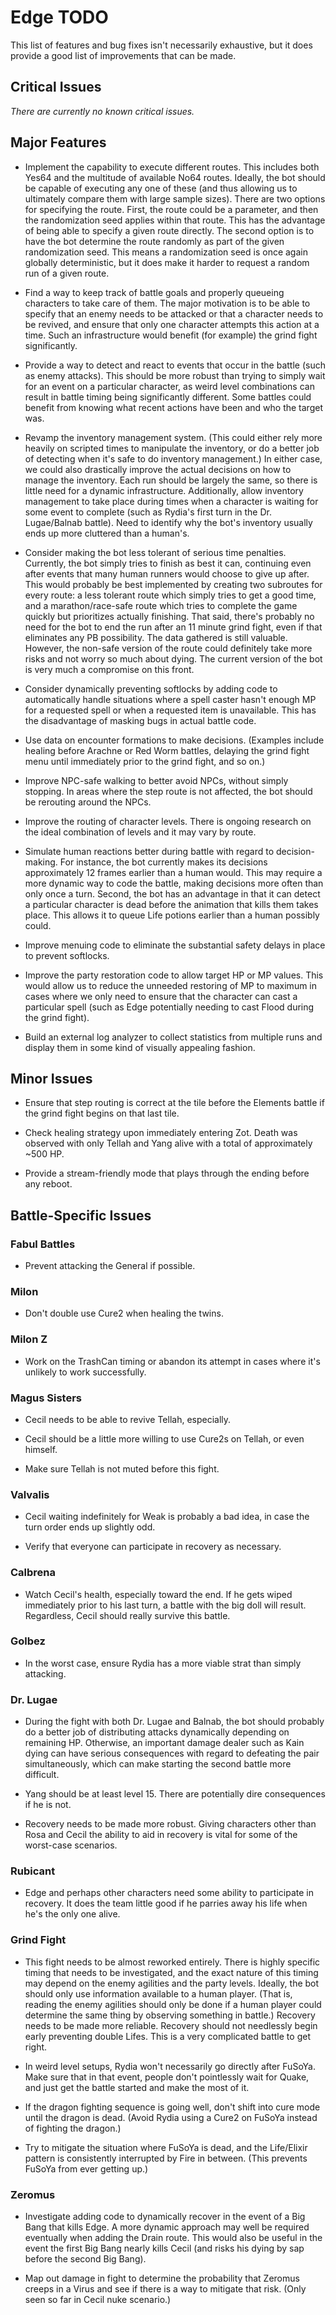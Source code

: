 # Edge TODO

This list of features and bug fixes isn't necessarily exhaustive, but it does
provide a good list of improvements that can be made.

## Critical Issues

*There are currently no known critical issues.*

## Major Features

* Implement the capability to execute different routes. This includes both Yes64
  and the multitude of available No64 routes. Ideally, the bot should be capable
  of executing any one of these (and thus allowing us to ultimately compare them
  with large sample sizes). There are two options for specifying the route.
  First, the route could be a parameter, and then the randomization seed applies
  within that route. This has the advantage of being able to specify a given
  route directly. The second option is to have the bot determine the route
  randomly as part of the given randomization seed. This means a randomization
  seed is once again globally deterministic, but it does make it harder to
  request a random run of a given route.

* Find a way to keep track of battle goals and properly queueing characters to
  take care of them. The major motivation is to be able to specify that an
  enemy needs to be attacked or that a character needs to be revived, and ensure
  that only one character attempts this action at a time. Such an infrastructure
  would benefit (for example) the grind fight significantly.

* Provide a way to detect and react to events that occur in the battle (such as
  enemy attacks). This should be more robust than trying to simply wait for an
  event on a particular character, as weird level combinations can result in
  battle timing being significantly different. Some battles could benefit from
  knowing what recent actions have been and who the target was.

* Revamp the inventory management system. (This could either rely more heavily
  on scripted times to manipulate the inventory, or do a better job of detecting
  when it's safe to do inventory management.) In either case, we could also
  drastically improve the actual decisions on how to manage the inventory. Each
  run should be largely the same, so there is little need for a dynamic
  infrastructure. Additionally, allow inventory management to take place during
  times when a character is waiting for some event to complete (such as Rydia's
  first turn in the Dr. Lugae/Balnab battle). Need to identify why the bot's
  inventory usually ends up more cluttered than a human's.

* Consider making the bot less tolerant of serious time penalties. Currently,
  the bot simply tries to finish as best it can, continuing even after events
  that many human runners would choose to give up after. This would probably be
  best implemented by creating two subroutes for every route: a less tolerant
  route which simply tries to get a good time, and a marathon/race-safe route
  which tries to complete the game quickly but prioritizes actually finishing.
  That said, there's probably no need for the bot to end the run after an 11
  minute grind fight, even if that eliminates any PB possibility. The data
  gathered is still valuable. However, the non-safe version of the route could
  definitely take more risks and not worry so much about dying. The current
  version of the bot is very much a compromise on this front.

* Consider dynamically preventing softlocks by adding code to automatically
  handle situations where a spell caster hasn't enough MP for a requested spell
  or when a requested item is unavailable. This has the disadvantage of masking
  bugs in actual battle code.

* Use data on encounter formations to make decisions. (Examples include healing
  before Arachne or Red Worm battles, delaying the grind fight menu until
  immediately prior to the grind fight, and so on.)

* Improve NPC-safe walking to better avoid NPCs, without simply stopping. In
  areas where the step route is not affected, the bot should be rerouting
  around the NPCs.

* Improve the routing of character levels. There is ongoing research on the
  ideal combination of levels and it may vary by route.

* Simulate human reactions better during battle with regard to decision-making.
  For instance, the bot currently makes its decisions approximately 12 frames
  earlier than a human would. This may require a more dynamic way to code the
  battle, making decisions more often than only once a turn. Second, the bot has
  an advantage in that it can detect a particular character is dead before the
  animation that kills them takes place. This allows it to queue Life potions
  earlier than a human possibly could.

* Improve menuing code to eliminate the substantial safety delays in place to
  prevent softlocks.

* Improve the party restoration code to allow target HP or MP values. This would
  allow us to reduce the unneeded restoring of MP to maximum in cases where we
  only need to ensure that the character can cast a particular spell (such as
  Edge potentially needing to cast Flood during the grind fight).

* Build an external log analyzer to collect statistics from multiple runs and
  display them in some kind of visually appealing fashion.

## Minor Issues

* Ensure that step routing is correct at the tile before the Elements battle if
  the grind fight begins on that last tile.

* Check healing strategy upon immediately entering Zot. Death was observed with
  only Tellah and Yang alive with a total of approximately ~500 HP.

* Provide a stream-friendly mode that plays through the ending before any
  reboot.

## Battle-Specific Issues

### Fabul Battles

* Prevent attacking the General if possible.

### Milon

* Don't double use Cure2 when healing the twins.

### Milon Z

* Work on the TrashCan timing or abandon its attempt in cases where it's
  unlikely to work successfully.

### Magus Sisters

* Cecil needs to be able to revive Tellah, especially.

* Cecil should be a little more willing to use Cure2s on Tellah, or even
  himself.

* Make sure Tellah is not muted before this fight.

### Valvalis

* Cecil waiting indefinitely for Weak is probably a bad idea, in case the turn
  order ends up slightly odd.

* Verify that everyone can participate in recovery as necessary.

### Calbrena

* Watch Cecil's health, especially toward the end. If he gets wiped immediately
  prior to his last turn, a battle with the big doll will result. Regardless,
  Cecil should really survive this battle.

### Golbez

* In the worst case, ensure Rydia has a more viable strat than simply attacking.

### Dr. Lugae

* During the fight with both Dr. Lugae and Balnab, the bot should probably do a
  better job of distributing attacks dynamically depending on remaining HP.
  Otherwise, an important damage dealer such as Kain dying can have serious
  consequences with regard to defeating the pair simultaneously, which can make
  starting the second battle more difficult.

* Yang should be at least level 15. There are potentially dire consequences if
  he is not.

* Recovery needs to be made more robust. Giving characters other than Rosa and
  Cecil the ability to aid in recovery is vital for some of the worst-case
  scenarios.

### Rubicant

* Edge and perhaps other characters need some ability to participate in
  recovery. It does the team little good if he parries away his life when he's
  the only one alive.

### Grind Fight

* This fight needs to be almost reworked entirely. There is highly specific
  timing that needs to be investigated, and the exact nature of this timing may
  depend on the enemy agilities and the party levels. Ideally, the bot should
  only use information available to a human player. (That is, reading the enemy
  agilities should only be done if a human player could determine the same thing
  by observing something in battle.) Recovery needs to be made more reliable.
  Recovery should not needlessly begin early preventing double Lifes. This is a
  very complicated battle to get right.

* In weird level setups, Rydia won't necessarily go directly after FuSoYa. Make
  sure that in that event, people don't pointlessly wait for Quake, and just
  get the battle started and make the most of it.

* If the dragon fighting sequence is going well, don't shift into cure mode
  until the dragon is dead. (Avoid Rydia using a Cure2 on FuSoYa instead of
  fighting the dragon.)

* Try to mitigate the situation where FuSoYa is dead, and the Life/Elixir
  pattern is consistently interrupted by Fire in between. (This prevents FuSoYa
  from ever getting up.)

### Zeromus

* Investigate adding code to dynamically recover in the event of a Big Bang that
  kills Edge. A more dynamic approach may well be required eventually when
  adding the Drain route. This would also be useful in the event the first Big
  Bang nearly kills Cecil (and risks his dying by sap before the second Big
  Bang).

* Map out damage in fight to determine the probability that Zeromus creeps in a
  Virus and see if there is a way to mitigate that risk. (Only seen so far in
  Cecil nuke scenario.)
